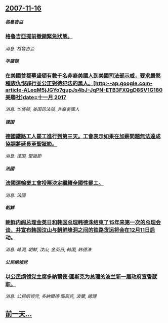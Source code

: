 ## [2007-11-16](/news/2007/11/16/index.md)

##### 格魯吉亞
### [格魯吉亞提前撤銷緊急狀態。](/news/2007/11/16/格魯吉亞提前撤銷緊急狀態.md)
_消息: 格魯吉亞_

##### 华盛顿
### [在美國首都華盛頓有數千名非裔美國人到美國司法部示威，要求嚴懲種族仇恨罪行並公正對待犯法的黑人。[http:--ap.google.com-article-ALeqM5jJGYo7qupJs4bJ-JqPN-ETB3FXQgD8SV1G180 美聯社]date=十一月 2017 ](/news/2007/11/16/在美國首都華盛頓有數千名非裔美國人到美國司法部示威-要求嚴懲種族仇恨罪行並公正對待犯法的黑人-http-apgo.md)
_消息: 华盛顿, 美国司法部, 非裔美國人_

##### 德国
### [德國鐵路工人罷工進行到第三天。工會表示如果在加薪問題無法達成協調將延長至聖誕節。](/news/2007/11/16/德國鐵路工人罷工進行到第三天-工會表示如果在加薪問題無法達成協調將延長至聖誕節.md)
_消息: 德国, 聖誕節_

##### 法國
### [法國運輸業工會投票決定繼續全國性罷工。](/news/2007/11/16/法國運輸業工會投票決定繼續全國性罷工.md)
_消息: 法國_

##### 朝鮮
### [朝鲜内阁总理金英日和韩国总理韩德洙结束了15年来第一次的总理会谈，并宣布韩国汶山与朝鲜峰洞之间的铁路货运将会在12月11日启动。](/news/2007/11/16/朝鲜内阁总理金英日和韩国总理韩德洙结束了15年来第一次的总理会谈-并宣布韩国汶山与朝鲜峰洞之间的铁路货运将会在12月11.md)
_消息: 峰洞, 朝鮮, 汶山, 金英日, 韩国, 韩德洙_

##### 公民纲领党
### [以公民纲领党主席多納爾德·圖斯克为总理的波兰新一届政府宣誓就职。](/news/2007/11/16/以公民纲领党主席多納爾德-圖斯克为总理的波兰新一届政府宣誓就职.md)
_消息: 公民纲领党, 多納爾德·圖斯克, 波蘭, 總理_

## [前一天...](/news/2007/11/15/index.md)

